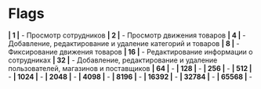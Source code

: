 # Flags

**| 1     |** - Просмотр сотрудников
**| 2     |** - Просмотр движения товаров
**| 4     |** - Добавление, редактирование и удаление категорий и товаров
**| 8     |** - Фиксирование движения товаров
**| 16    |** - Редактирование информации о сотрудниках
**| 32    |** - Добавление, редактирование и удаление пользователей, магазинов и поставщиков
**| 64    |** - 
**| 128   |** - 
**| 256   |** - 
**| 512   |** - 
**| 1024  |** - 
**| 2048  |** - 
**| 4098  |** - 
**| 8196  |** - 
**| 16392 |** - 
**| 32784 |** - 
**| 65568 |** - 